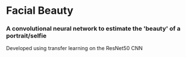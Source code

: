 # Facial Beauty
### A convolutional neural network to estimate the 'beauty' of a portrait/selfie

Developed using transfer learning on the ResNet50 CNN
